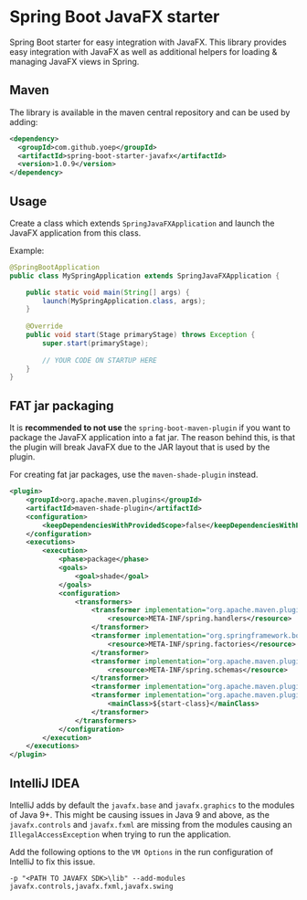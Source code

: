 # Spring Boot JavaFX starter

Spring Boot starter for easy integration with JavaFX.
This library provides easy integration with JavaFX as well as additional helpers for 
loading & managing JavaFX views in Spring.

## Maven

The library is available in the maven central repository and can be used by adding:

```xml
<dependency>
  <groupId>com.github.yoep</groupId>
  <artifactId>spring-boot-starter-javafx</artifactId>
  <version>1.0.9</version>
</dependency>
```

## Usage

Create a class which extends `SpringJavaFXApplication` and launch the JavaFX application from this class.

Example:

```java
@SpringBootApplication
public class MySpringApplication extends SpringJavaFXApplication {

    public static void main(String[] args) {                
        launch(MySpringApplication.class, args);
    }
    
    @Override
    public void start(Stage primaryStage) throws Exception {
        super.start(primaryStage);
        
        // YOUR CODE ON STARTUP HERE
    }
}
```

## FAT jar packaging

It is **recommended to not use** the `spring-boot-maven-plugin` if you want to package the JavaFX application into a fat jar.
The reason behind this, is that the plugin will break JavaFX due to the JAR layout that is used by the plugin.

For creating fat jar packages, use the `maven-shade-plugin` instead.

```xml
<plugin>
    <groupId>org.apache.maven.plugins</groupId>
    <artifactId>maven-shade-plugin</artifactId>
    <configuration>
        <keepDependenciesWithProvidedScope>false</keepDependenciesWithProvidedScope>
    </configuration>
    <executions>
        <execution>
            <phase>package</phase>
            <goals>
                <goal>shade</goal>
            </goals>
            <configuration>
                <transformers>
                    <transformer implementation="org.apache.maven.plugins.shade.resource.AppendingTransformer">
                        <resource>META-INF/spring.handlers</resource>
                    </transformer>
                    <transformer implementation="org.springframework.boot.maven.PropertiesMergingResourceTransformer">
                        <resource>META-INF/spring.factories</resource>
                    </transformer>
                    <transformer implementation="org.apache.maven.plugins.shade.resource.AppendingTransformer">
                        <resource>META-INF/spring.schemas</resource>
                    </transformer>
                    <transformer implementation="org.apache.maven.plugins.shade.resource.ServicesResourceTransformer"/>
                    <transformer implementation="org.apache.maven.plugins.shade.resource.ManifestResourceTransformer">
                        <mainClass>${start-class}</mainClass>
                    </transformer>
                </transformers>
            </configuration>
        </execution>
    </executions>
</plugin>
```
    
## IntelliJ IDEA

IntelliJ adds by default the `javafx.base` and `javafx.graphics` to the modules of Java 9+.
This might be causing issues in Java 9 and above, as the `javafx.controls` and `javafx.fxml` are 
missing from the modules causing an `IllegalAccessException` when trying to run the application.

Add the following options to the `VM Options` in the run configuration of IntelliJ to fix this issue. 

    -p "<PATH TO JAVAFX SDK>\lib" --add-modules javafx.controls,javafx.fxml,javafx.swing
